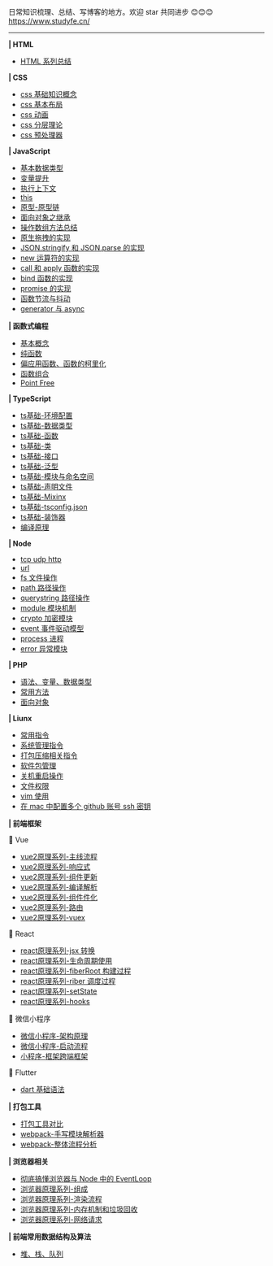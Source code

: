 日常知识梳理、总结、写博客的地方。欢迎 star 共同进步 😊😊😊
https://www.studyfe.cn/ <hr>

**| HTML**
- <a href="https://www.studyfe.cn/2017/05/10/html/html/">HTML 系列总结</a>

**| CSS**
- <a href="https://www.studyfe.cn/2017/06/11/css/base-concepts/">css 基础知识概念</a>
- <a href="https://www.studyfe.cn/2017/06/15/css/base-layout/">css 基本布局</a>
- <a href="https://www.studyfe.cn/2017/06/20/css/css-animation/">css 动画</a>
- <a href="https://www.studyfe.cn/2017/06/22/css/css-layered/">css 分层理论</a>
- <a href="https://www.studyfe.cn/2017/07/01/css/css-preprocessor/">css 预处理器</a>

**| JavaScript**<br>
- <a href="https://www.studyfe.cn/2019/02/12/javascript/type/">基本数据类型</a>
- <a href="https://www.studyfe.cn/2019/02/20/javascript/variableascension/">变量提升</a>
- <a href="https://www.studyfe.cn/2019/02/25/javascript/closure/">执行上下文</a>
- <a href="https://www.studyfe.cn/2019/03/05/javascript/this/">this</a>
- <a href="https://www.studyfe.cn/2019/03/10/javascript/prototype/">原型-原型链</a>
- <a href="https://www.studyfe.cn/2019/03/15/javascript/inheritance/">面向对象之继承</a>
- <a href="https://www.studyfe.cn/2019/03/20/javascript/api/">操作数组方法总结</a>
- <a href="https://www.studyfe.cn/2019/04/09/javascript/drag/">原生拖拽的实现</a>
- <a href="https://www.studyfe.cn/2019/05/11/javascript/json/">JSON.stringify 和 JSON.parse 的实现</a>
- <a href="https://www.studyfe.cn/2019/04/27/javascript/new/">new 运算符的实现</a>
- <a href="https://www.studyfe.cn/2019/04/22/javascript/call/">call 和 apply 函数的实现</a>
- <a href="https://www.studyfe.cn/2019/04/21/javascript/bind/">bind 函数的实现</a>
- <a href="https://www.studyfe.cn/2019/06/11/javascript/promise/">promise 的实现</a>
- <a href="https://www.studyfe.cn/2019/05/15/javascript/debounce/">函数节流与抖动</a>
- <a href="https://www.studyfe.cn/2019/08/26/javascript/generator-async/">generator 与 async</a>

**| 函数式编程**
- <a href="https://www.studyfe.cn/2019/07/12/javascript/functionalbase/">基本概念</a>
- <a href="https://www.studyfe.cn/2019/07/15/javascript/functionalpurity/">纯函数</a>
- <a href="https://www.studyfe.cn/2019/07/17/javascript/functioncurrying/">偏应用函数、函数的柯里化</a>
- <a href="https://www.studyfe.cn/2019/07/22/javascript/functionalcombination/">函数组合</a>
- <a href="https://www.studyfe.cn/2019/07/25/javascript/functionalpoint/">Point Free</a>

**| TypeScript**
- <a href="https://www.studyfe.cn/2019/05/15/typescript/envconfig/">ts基础-环境配置</a>
- <a href="https://www.studyfe.cn/2019/05/23/typescript/basedatatype/">ts基础-数据类型</a>
- <a href="https://www.studyfe.cn/2019/05/16/typescript/function/">ts基础-函数</a>
- <a href="https://www.studyfe.cn/2019/05/17/typescript/class/">ts基础-类</a>
- <a href="https://www.studyfe.cn/2019/05/18/typescript/interfaces/">ts基础-接口</a>
- <a href="https://www.studyfe.cn/2019/05/22/typescript/generics/">ts基础-泛型</a>
- <a href="https://www.studyfe.cn/2019/06/15/typescript/module/">ts基础-模块与命名空间</a>
- <a href="https://www.studyfe.cn/2019/06/20/typescript/declarefile/">ts基础-声明文件</a>
- <a href="https://www.studyfe.cn/2019/07/02/typescript/mixinx/">ts基础-Mixinx</a>
- <a href="https://www.studyfe.cn/2019/07/15/typescript/tsconfig/">ts基础-tsconfig.json</a>
- <a href="https://www.studyfe.cn/2019/07/18/typescript/decorators/">ts基础-装饰器</a>
- <a href="https://www.studyfe.cn/2019/08/05/typescript/compilationprinciple/">编译原理</a>

**| Node**
- <a href="https://www.studyfe.cn/2019/03/23/node/http/">tcp udp http</a>
- <a href="https://www.studyfe.cn/2019/03/28/node/url/">url</a>
- <a href="https://www.studyfe.cn/2019/04/01/node/fs/">fs 文件操作</a>
- <a href="https://www.studyfe.cn/2019/04/02/node/path/">path 路径操作</a>
- <a href="https://www.studyfe.cn/2019/04/04/node/querystring/">querystring 路径操作</a>
- <a href="https://www.studyfe.cn/2019/04/05/node/module/">module 模块机制</a>
- <a href="https://www.studyfe.cn/2019/04/08/node/crypto/">crypto 加密模块</a>
- <a href="https://www.studyfe.cn/2019/04/10/node/event/">event 事件驱动模型</a>
- <a href="https://www.studyfe.cn/2019/04/12/node/process/">process 进程</a>
- <a href="https://www.studyfe.cn/2019/04/14/node/error/">error 异常模块</a>

**| PHP**
- <a href="https://www.studyfe.cn/2017/01/23/php/base/">语法、变量、数据类型</a>
- <a href="https://www.studyfe.cn/2017/01/23/php/method/">常用方法</a>
- <a href="https://www.studyfe.cn/2017/01/23/php/oop/">面向对象</a>

**| Liunx**
- <a href="https://www.studyfe.cn/2018/06/23/linux/instructions/">常用指令</a>
- <a href="https://www.studyfe.cn/2018/07/02/linux/system/">系统管理指令</a>
- <a href="https://www.studyfe.cn/2018/07/10/linux/compression/">打包压缩相关指令</a>
- <a href="https://www.studyfe.cn/2018/07/12/linux/package/">软件包管理</a>
- <a href="https://www.studyfe.cn/2018/07/16/linux/shutdown/">关机重启操作</a>
- <a href="https://www.studyfe.cn/2018/07/25/linux/fileauth/">文件权限</a>
- <a href="https://www.studyfe.cn/2018/07/28/linux/vim/">vim 使用</a>
- <a href="https://www.studyfe.cn/2018/08/10/linux/git/">在 mac 中配置多个 github 账号 ssh 密钥</a>

**| 前端框架**

🌟 Vue
- <a href="https://www.studyfe.cn/2019/08/27/vue/vueprinciple/">vue2原理系列-主线流程</a>
- <a href="https://www.studyfe.cn/2019/09/05/vue/vueobserve/">vue2原理系列-响应式</a>
- <a href="https://www.studyfe.cn/2019/09/18/vue/vuecomupdate/">vue2原理系列-组件更新</a>
- <a href="https://www.studyfe.cn/2019/09/19/vue/vuecompile/">vue2原理系列-编译解析</a>
- <a href="https://www.studyfe.cn/2019/09/21/vue/vuecomponents/">vue2原理系列-组件件化</a>
- <a href="https://www.studyfe.cn/2018/08/10/vue/vuerouter/">vue2原理系列-路由</a>
- <a href="https://www.studyfe.cn/2018/09/10/vue/vuex/">vue2原理系列-vuex</a>

🌟 React
- <a href="https://www.studyfe.cn/2019/10/01/react/library-react-jsx/">react原理系列-jsx 转换</a>
- <a href="https://www.studyfe.cn/2019/10/02/react/library-react-lifecycle/">react原理系列-生命周期使用</a>
- <a href="https://www.studyfe.cn/2019/10/04/react/library-react-fiber01/">react原理系列-fiberRoot 构建过程</a>
- <a href="https://www.studyfe.cn/2019/10/06/react/library-react-fiber02/">react原理系列-riber 调度过程</a>
- <a href="https://www.studyfe.cn/2019/10/09/react/library-react-state/">react原理系列-setState</a>
- <a href="https://www.studyfe.cn/2019/11/09/react/library-react-hook/">react原理系列-hooks</a>

🌟 微信小程序
- <a href="https://www.studyfe.cn/2020/12/12/mini/principle01/">微信小程序-架构原理</a>
- <a href="https://www.studyfe.cn/2020/12/20/mini/principle02/">微信小程序-启动流程</a>
- <a href="https://www.studyfe.cn/2021/01/14/mini/principle03/">小程序-框架跨端框架</a>

🌟 Flutter
- <a href="https://www.studyfe.cn/2019/12/15/flutter/library-flutter-dart/">dart 基础语法</a>

**| 打包工具** 
- <a href="https://www.studyfe.cn/2019/11/20/webpack/library-webpack01/">打包工具对比</a>
- <a href="javascript:void(0)">webpack-手写模块解析器</a>
- <a href="javascript:void(0)">webpack-整体流程分析 </a>

**| 浏览器相关**
- <a href="javascript:void(0)">彻底搞懂浏览器与 Node 中的 EventLoop </a>
- <a href="javascript:void(0)">浏览器原理系列-组成 </a>
- <a href="javascript:void(0)">浏览器原理系列-渲染流程</a>
- <a href="javascript:void(0)">浏览器原理系列-内存机制和垃圾回收</a>
- <a href="javascript:void(0)">浏览器原理系列-网络请求</a>

**| 前端常用数据结构及算法**
- <a href="javascript:void(0)">堆、栈、队列</a>



